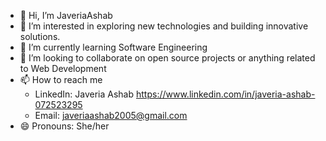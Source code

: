 - 👋 Hi, I’m JaveriaAshab
- 👀 I’m interested in exploring new technologies and building innovative solutions.
- 🌱 I’m currently learning Software Engineering
- 💞️ I’m looking to collaborate on open source projects or anything related to Web Development
- 📫 How to reach me
  - LinkedIn: Javeria Ashab https://www.linkedin.com/in/javeria-ashab-072523295
  - Email: javeriaashab2005@gmail.com
- 😄 Pronouns: She/her

<!---
JaveriaAshab/JaveriaAshab is a ✨ special ✨ repository because its `README.md` (this file) appears on your GitHub profile.
You can click the Preview link to take a look at your changes.
--->
